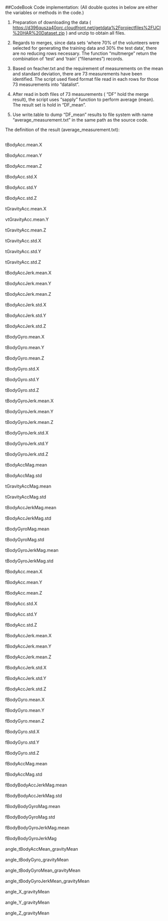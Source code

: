 ##CodeBook
Code implementation:  (All double quotes in below are either the variables or methods in the code.)

1.	Preparation of downloading the data ( https://d396qusza40orc.cloudfront.net/getdata%2Fprojectfiles%2FUCI%20HAR%20Dataset.zip ) and unzip to obtain all files.

2.	Regards to merges, since data sets ‘where 70% of the volunteers were selected for generating the training data and 30% the test data’, there are no reducing rows necessary. 
The function “multmerge” return the combination of ‘test’ and ‘train’ (“filenames”) records.

3.	Based on feacher.txt and the requirement of measurements on the mean and standard deviation, there are 73 measurements have been identified. The script used fixed format file read in each rows for those 73 measurements into “datalist”.

4.	After read in both files of 73 measurements ( “DF” hold the merge result), the script uses “sapply” function to perform average (mean). The result set is hold in “DF_mean”.

5.	Use write.table to dump “DF_mean” results to file system with name “average_measurement.txt” in the same path as the source code.

The definition of the result (average_measurement.txt):

<br>tBodyAcc.mean.X</br>
<br>tBodyAcc.mean.Y</br>
<br>tBodyAcc.mean.Z</br>
<br>tBodyAcc.std.X</br>
<br>tBodyAcc.std.Y</br>
<br>tBodyAcc.std.Z</br>
<br>tGravityAcc.mean.X</br>
<br>vtGravityAcc.mean.Y</br>
<br>tGravityAcc.mean.Z</br>
<br>tGravityAcc.std.X</br>
<br>tGravityAcc.std.Y</br>
<br>tGravityAcc.std.Z</br>
<br>tBodyAccJerk.mean.X</br>
<br>tBodyAccJerk.mean.Y</br>
<br>tBodyAccJerk.mean.Z</br>
<br>tBodyAccJerk.std.X</br>
<br>tBodyAccJerk.std.Y</br>
<br>tBodyAccJerk.std.Z</br>
<br>tBodyGyro.mean.X</br>
<br>tBodyGyro.mean.Y</br>
<br>tBodyGyro.mean.Z</br>
<br>tBodyGyro.std.X</br>
<br>tBodyGyro.std.Y</br>
<br>tBodyGyro.std.Z</br>
<br>tBodyGyroJerk.mean.X</br>
<br>tBodyGyroJerk.mean.Y</br>
<br>tBodyGyroJerk.mean.Z</br>
<br>tBodyGyroJerk.std.X</br>
<br>tBodyGyroJerk.std.Y</br>
<br>tBodyGyroJerk.std.Z</br>
<br>tBodyAccMag.mean</br>
<br>tBodyAccMag.std</br>
<br>tGravityAccMag.mean</br>
<br>tGravityAccMag.std</br>
<br>tBodyAccJerkMag.mean</br>
<br>tBodyAccJerkMag.std</br>
<br>tBodyGyroMag.mean</br>
<br>tBodyGyroMag.std</br>
<br>tBodyGyroJerkMag.mean</br>
<br>tBodyGyroJerkMag.std</br>
<br>fBodyAcc.mean.X</br>
<br>fBodyAcc.mean.Y</br>
<br>fBodyAcc.mean.Z</br>
<br>fBodyAcc.std.X</br>
<br>fBodyAcc.std.Y</br>
<br>fBodyAcc.std.Z</br>
<br>fBodyAccJerk.mean.X</br>
<br>fBodyAccJerk.mean.Y</br>
<br>fBodyAccJerk.mean.Z</br>
<br>fBodyAccJerk.std.X</br>
<br>fBodyAccJerk.std.Y</br>
<br>fBodyAccJerk.std.Z</br>
<br>fBodyGyro.mean.X</br>
<br>fBodyGyro.mean.Y</br>
<br>fBodyGyro.mean.Z</br>
<br>fBodyGyro.std.X</br>
<br>fBodyGyro.std.Y</br>
<br>fBodyGyro.std.Z</br>
<br>fBodyAccMag.mean</br>
<br>fBodyAccMag.std</br>
<br>fBodyBodyAccJerkMag.mean</br>
<br>fBodyBodyAccJerkMag.std</br>
<br>fBodyBodyGyroMag.mean</br>
<br>fBodyBodyGyroMag.std</br>
<br>fBodyBodyGyroJerkMag.mean</br>
<br>fBodyBodyGyroJerkMag</br>
<br>angle_tBodyAccMean_gravityMean</br>
<br>angle_tBodyGyro_gravityMean</br>
<br>angle_tBodyGyroMean_gravityMean</br>
<br>angle_tBodyGyroJerkMean_gravityMean</br>
<br>angle_X_gravityMean</br>
<br>angle_Y_gravityMean</br>
<br>angle_Z_gravityMean</br>
